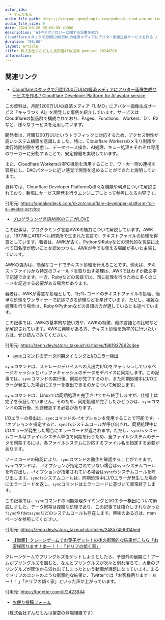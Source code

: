 ```yaml
---
actor_ids:
  - ずんだもん
audio_file_path: https://storage.googleapis.com/podcast-zund-arm-on-tech/audio/株式会社ずんだもん技術室AI放送局_podcast_20240826.mp3
audio_file_size: 0
date: 2024-08-26 05:00:00 +0900
description: 'AIやテクノロジーに関する記事を紹介  
Cloudflareスタックで月間1200万UUの経済メディアにアバター画像生成サービスを作る / Cloudflare Developer Platform for AI avatar service、プログラミング言語AWKのここがLOVE、syncコマンドのデータ同期タイミングとI/Oエラー検出、【動画】クレーンゲームでお菓子ゲット！の後の衝撃的な結果がこちら「お客様困ります！あー！！」「ドリフの傾く家」'
duration: "00:00"
layout: article
title: 株式会社ずんだもん技術室AI放送局 podcast 20240826
information: 
---
```


## 関連リンク


- [Cloudflareスタックで月間1200万UUの経済メディアにアバター画像生成サービスを作る / Cloudflare Developer Platform for AI avatar service](https://speakerdeck.com/nkzn/cloudflare-developer-platform-for-ai-avatar-service)  


この資料は、月間1200万UUの経済メディア「LIMO」にアバター画像生成サービス「キャラつく AI」を開発した事例を紹介しています。サービスはCloudflareの製品群で構成されており、Pages、Functions、Workers、D1、R2など、様々なサービスを活用しています。

開発者は、月間1200万UUというトラフィックに対応するため、アクセス耐性が高いシステム構築を意識しました。特に、Cloudflare Workersのメモリ制限や実行時間制限を考慮し、データベース操作、AI処理、キュー処理をそれぞれ専用のワーカーに分割することで、安定稼働を実現しています。

また、Cloudflare WorkersのRPC機能を活用することで、ワーカー間の連携を容易にし、DAOパターンに近い感覚で開発を進めることができたと説明しています。

資料では、Cloudflare Developer Platformの様々な機能や利点について解説されており、新規にサービス開発を行うエンジニアにとって参考になる内容です。

引用元: https://speakerdeck.com/nkzn/cloudflare-developer-platform-for-ai-avatar-service


- [プログラミング言語AWKのここがLOVE](https://zenn.dev/satoru_takeuchi/articles/f881927892c4ee)  


この記事は、プログラミング言語AWKの魅力について解説しています。AWKは、1977年にAT&Tベル研究所で生まれた言語で、テキストファイルの処理を得意としています。著者は、AWKが古く、PythonやRubyなどの現代的な言語に比べて知名度が低いことを認めつつも、AWKが今でも使える場面が多いと主張しています。

AWKの強みは、簡潔なコードでテキスト処理を行えることです。例えば、テキストファイルから特定のフィールドを取り出す処理は、AWKではわずか数文字で記述できます。一方、Rubyなどの言語では、同じ処理を行うために多くのコードを記述する必要がある場合があります。

著者は、AWKが得意な処理として、1行1レコードのテキストファイルの処理、簡単な処理をワンライナーで記述できる処理などを挙げています。ただし、複雑な処理を行う場合は、RubyやPythonなどの言語の方が適しているとも述べています。

この記事では、AWKの基本的な使い方や、AWKの特徴、他の言語との比較などが解説されています。AWKに興味がある方、テキスト処理を効率的に行いたい方は、ぜひ読んでみてください。


引用元: https://zenn.dev/satoru_takeuchi/articles/f881927892c4ee


- [syncコマンドのデータ同期タイミングとI/Oエラー検出](https://zenn.dev/satoru_takeuchi/articles/248574593145ed)  

 
`sync`コマンドは、ストレージデバイスへの入出力(I/O)をキャッシュしているページキャッシュとバッファキャッシュのデータをデバイスに同期します。この記事では、`sync`コマンドの実行後、同期が完了するのか、また同期処理中にI/Oエラーが発生した場合にエラーを検出できるのかについて解説します。

`sync`コマンドは、Linuxでは同期処理を完了させてから終了しますが、仕様上は完了を保証していません。そのため、同期処理が完了したかどうかは、`sync`コマンドの実行後、別途確認する必要があります。

I/Oエラーの検出は、`sync`コマンドの`-f`オプションを使用することで可能です。`-f`オプションを指定すると、`syncfs`システムコールが呼び出され、同期処理中にI/Oエラーが発生した場合にエラーコードが返されます。ただし、`syncfs`システムコールはファイルシステム単位で同期を行うため、全ファイルシステムのデータを同期するには、各ファイルシステムに対応するファイル名を指定する必要があります。

ソースコードの確認により、`sync`コマンドの動作を確認することができます。`sync`コマンドは、`-f`オプションが指定されていない場合は`sync`システムコールを呼び出し、`-f`オプションが指定されている場合は`syncfs`システムコールを呼び出します。`syncfs`システムコールは、同期処理中にI/Oエラーが発生した場合にエラーコードを返し、`sync`コマンドはエラーコードに基づいて異常終了します。

この記事では、`sync`コマンドの同期処理タイミングとI/Oエラー検出について解説しました。データ同期は複雑な処理であり、この記事では紹介しきれなかった`fsync`や`fdatasync`などのシステムコールも存在します。興味のある方は、manページを参照してください。 


引用元: https://zenn.dev/satoru_takeuchi/articles/248574593145ed


- [【動画】クレーンゲームでお菓子ゲット！の後の衝撃的な結果がこちら「お客様困ります！あー！！」「ドリフの傾く家」](https://togetter.com/li/2423944)  


クレーンゲームでプリングルズをゲットしようとしたら、予想外の展開に！アームがプリングルズを掴むと、なんとプリングルズが次々と崩れ落ちて、大量のプリングルズが筐体から溢れ出てしまったという動画が話題になっています。まるでドリフのコントのような衝撃的な結果に、Twitterでは「お客様困ります！あー！！」「ドリフの傾く家」といった声が上がっています。 


引用元: https://togetter.com/li/2423944



- [お便り投稿フォーム](https://forms.gle/ffg4JTfqdiqK62qf9)

（株式会社ずんだもんは架空の登場組織です）
